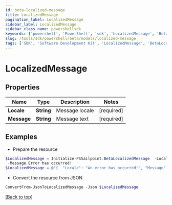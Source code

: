 ```yaml
---
id: beta-localized-message
title: LocalizedMessage
pagination_label: LocalizedMessage
sidebar_label: LocalizedMessage
sidebar_class_name: powershellsdk
keywords: ['powershell', 'PowerShell', 'sdk', 'LocalizedMessage', 'BetaLocalizedMessage'] 
slug: /tools/sdk/powershell/beta/models/localized-message
tags: ['SDK', 'Software Development Kit', 'LocalizedMessage', 'BetaLocalizedMessage']
---
```



# LocalizedMessage

## Properties

Name | Type | Description | Notes
------------ | ------------- | ------------- | -------------
**Locale** | **String** | Message locale | [required]
**Message** | **String** | Message text | [required]

## Examples

- Prepare the resource
```powershell
$LocalizedMessage = Initialize-PSSailpoint.BetaLocalizedMessage  -Locale An error has occurred! `
 -Message Error has occurred!
$LocalizedMessage = @"{  "Locale": "An error has occurred!", "Message": "Error has occurred!" }"@
```

- Convert the resource from JSON
```powershell
ConvertFrom-JsonToLocalizedMessage -Json $LocalizedMessage
```


[[Back to top]](#) 

